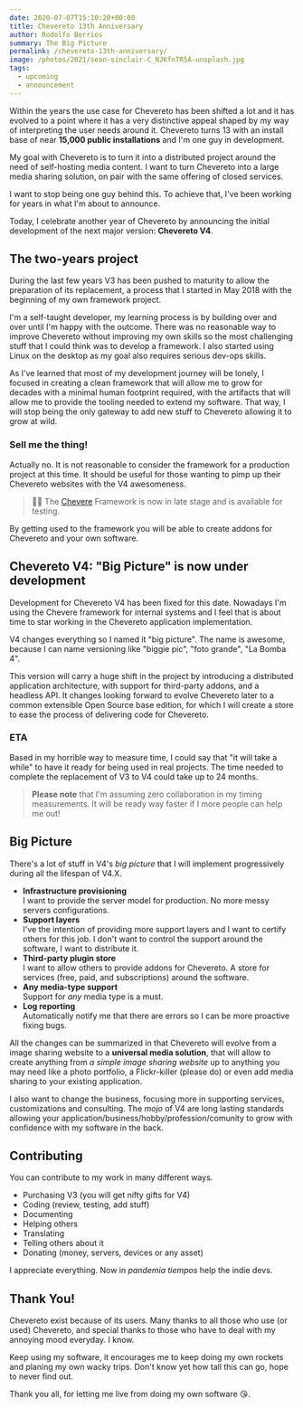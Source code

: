 ```yaml
---
date: 2020-07-07T15:10:20+00:00
title: Chevereto 13th Anniversary
author: Rodolfo Berrios
summary: The Big Picture
permalink: /chevereto-13th-anniversary/
image: /photos/2021/sean-sinclair-C_NJKfnTR5A-unsplash.jpg
tags:
  - upcoming
  - announcement
---
```

Within the years the use case for Chevereto has been shifted a lot and it has evolved to a point where it has a very distinctive appeal shaped by my way of interpreting the user needs around it. Chevereto turns 13 with an install base of near **15,000 public installations** and I'm one guy in development.

My goal with Chevereto is to turn it into a distributed project around the need of self-hosting media content. I want to turn Chevereto into a large media sharing solution, on pair with the same offering of closed services.

I want to stop being one guy behind this. To achieve that, I've been working for years in what I'm about to announce.

Today, I celebrate another year of Chevereto by announcing the initial development of the next major version: **Chevereto V4**.

## The two-years project

During the last few years V3 has been pushed to maturity to allow the preparation of its replacement, a process that I started in May 2018 with the beginning of my own framework project.

I'm a self-taught developer, my learning process is by building over and over until I'm happy with the outcome. There was no reasonable way to improve Chevereto without improving my own skills so the most challenging stuff that I could think was to develop a framework. I also started using Linux on the desktop as my goal also requires serious dev-ops skills.

As I've learned that most of my development journey will be lonely, I focused in creating a clean framework that will allow me to grow for decades with a minimal human footprint required, with the artifacts that will allow me to provide the tooling needed to extend my software. That way, I will stop being the only gateway to add new stuff to Chevereto  allowing it to grow at wild.

### Sell me the thing!

Actually no. It is not reasonable to consider the framework for a production project at this time. It should be useful for those wanting to pimp up their Chevereto websites with the V4 awesomeness.

> 👍🏾 The [Chevere](https://chevere.org/) Framework is now in late stage and is available for testing.

By getting used to the framework you will be able to create addons for Chevereto and your own software.

## Chevereto V4: "Big Picture" is now under development

Development for Chevereto V4 has been fixed for this date. Nowadays I'm using the Chevere framework for internal systems and I feel that is about time to star working in the Chevereto application implementation.

V4 changes everything so I named it "big picture". The name is awesome, because I can name versioning like "biggie pic", "foto grande", "La Bomba 4".

This version will carry a huge shift in the project by introducing a distributed application architecture, with support for third-party addons, and a headless API. It changes looking forward to evolve Chevereto later to a common extensible Open Source base edition, for which I will create a store to ease the process of delivering code for Chevereto.

### ETA

Based in my horrible way to measure time, I could say that "it will take a while" to have it ready for being used in real projects. The time needed to complete the replacement of V3 to V4 could take up to 24 months.

> **Please note** that I'm assuming zero collaboration in my timing measurements. It will be ready way faster if I more people can help me out!

## Big Picture

There's a lot of stuff in V4's _big picture_ that I will implement progressively during all the lifespan of V4.X.

* **Infrastructure provisioning**  
    I want to provide the server model for production. No more messy servers configurations.
* **Support layers**  
    I've the intention of providing more support layers and I want to certify others for this job. I don't want to control the support around the software, I want to distribute it.
* **Third-party plugin store**  
    I want to allow others to provide addons for Chevereto. A store for services (free, paid, and subscriptions) around the software.
* **Any media-type support**  
    Support for _any_ media type is a must.
* **Log reporting**  
    Automatically notify me that there are errors so I can be more proactive fixing bugs.

All the changes can be summarized in that Chevereto will evolve from a image sharing website to a **universal media solution**, that will allow to create anything from _a simple image sharing website_ up to anything you may need like a photo portfolio, a Flickr-killer (please do) or even add media sharing to your existing application.

I also want to change the business, focusing more in supporting services, customizations and consulting. The _mojo_ of V4 are long lasting standards allowing your application/business/hobby/profession/comunity to grow with confidence with my software in the back.

## Contributing

You can contribute to my work in many different ways.

* Purchasing V3 (you will get nifty gifts for V4)
* Coding (review, testing, add stuff)
* Documenting
* Helping others
* Translating
* Telling others about it
* Donating (money, servers, devices or any asset)

I appreciate everything. Now in _pandemia tiempos_ help the indie devs.

## Thank You!

Chevereto exist because of its users. Many thanks to all those who use (or used) Chevereto, and special thanks to those who have to deal with my annoying mood everyday. I know.

Keep using my software, it encourages me to keep doing my own rockets and planing my own wacky trips. Don't know yet how tall this can go, hope to never find out.

Thank you all, for letting me live from doing my own software 😘.

